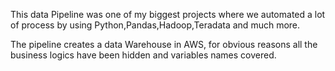 This data Pipeline was one of my biggest projects where we automated a lot of process by using Python,Pandas,Hadoop,Teradata and much more.

The pipeline creates a data Warehouse in AWS, for obvious reasons all the business logics have been hidden and variables names covered.
